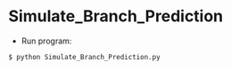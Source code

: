 Simulate_Branch_Prediction
===
 - Run program:

 ``` bash
 $ python Simulate_Branch_Prediction.py
 ```